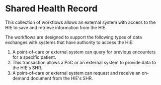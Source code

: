 # Shared Health Record

This collection of workflows allows an external system with access to the HIE to save and retrieve information from the HIE.

The workflows are designed to support the following types of data exchanges with systems that have authority to access the HIE:

1. A point-of-care or external system can query for previous encounters for a specific patient.
2. This transaction allows a PoC or an external system to provide data to the HIE's SHR.
3. A point-of-care or external system can request and receive an on-demand document from the HIE's SHR.
